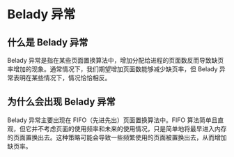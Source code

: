 # Belady 异常

## 什么是 Belady 异常
Belady 异常是指在某些页面置换算法中，增加分配给进程的页面数反而导致缺页率增加的现象。通常情况下，我们期望增加页面数能够减少缺页率，但 Belady 异常表明在某些情况下，情况恰恰相反。

## 为什么会出现 Belady 异常
Belady 异常主要出现在 FIFO（先进先出）页面置换算法中。FIFO 算法简单且直观，但它并不考虑页面的使用频率和未来的使用情况，只是简单地将最早进入内存的页面置换出去。这种策略可能会导致一些频繁使用的页面被置换出去，从而增加缺页率。